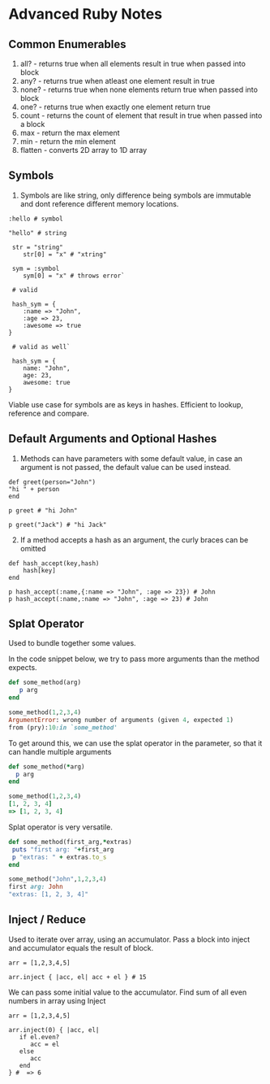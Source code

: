 # Advanced Ruby Notes

## Common Enumerables

1) all? - returns true when all elements result in true when passed into block
2) any? - returns true when atleast one element result in true
3) none? - returns true when none elements return true when passed into block
4) one? - returns true when exactly one element return true
5) count - returns the count of element that result in true when passed into a block
6) max - return the max element
7) min - return the min element
8) flatten - converts 2D array to 1D array

## Symbols

1) Symbols are like string, only difference being symbols are immutable and dont reference different memory locations.
```
:hello # symbol

"hello" # string

 str = "string" 
    str[0] = "x" # "xtring" 

 sym = :symbol
    sym[0] = "x" # throws error`

 # valid 

 hash_sym = { 
    :name => "John",
    :age => 23,
    :awesome => true
}

 # valid as well`

 hash_sym = {
    name: "John",
    age: 23,
    awesome: true
}
```


Viable use case for symbols are as keys in hashes.
Efficient to lookup, reference and compare.

## Default Arguments and Optional Hashes

1) Methods can have parameters with some default value, in case an argument is not passed, the default value can be used instead.

```
def greet(person="John")
"hi " + person
end

p greet # "hi John"

p greet("Jack") # "hi Jack"
```

2) If a method accepts a hash as an argument, the curly braces can be omitted

```
def hash_accept(key,hash)
    hash[key]
end
 
p hash_accept(:name,{:name => "John", :age => 23}) # John
p hash_accept(:name,:name => "John", :age => 23) # John

```
## Splat Operator

Used to bundle together some values.

In the code snippet below, we try to pass more arguments than the method expects.

```ruby
def some_method(arg)
   p arg
end  

some_method(1,2,3,4)
ArgumentError: wrong number of arguments (given 4, expected 1)
from (pry):10:in `some_method'
```

To get around this, we can use the splat operator in the parameter, so that it can handle multiple arguments

```ruby
def some_method(*arg)
  p arg
end  

some_method(1,2,3,4)
[1, 2, 3, 4]
=> [1, 2, 3, 4]
```

Splat operator is very versatile.

```ruby
def some_method(first_arg,*extras)
 puts "first arg: "+first_arg
 p "extras: " + extras.to_s
end

some_method("John",1,2,3,4)
first arg: John
"extras: [1, 2, 3, 4]"
```


## Inject / Reduce

Used to iterate over array, using an accumulator. Pass a block into inject and accumulator equals the result of block.

```
arr = [1,2,3,4,5]

arr.inject { |acc, el| acc + el } # 15

```
We can pass some initial value to the accumulator. Find sum of all even numbers in array using Inject

```
arr = [1,2,3,4,5]

arr.inject(0) { |acc, el| 
   if el.even?
      acc = el
   else
      acc
   end
} #  => 6

